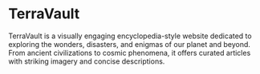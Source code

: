 # TerraVault
TerraVault is a visually engaging encyclopedia-style website dedicated to exploring the wonders, disasters, and enigmas of our planet and beyond. From ancient civilizations to cosmic phenomena, it offers curated articles with striking imagery and concise descriptions.
